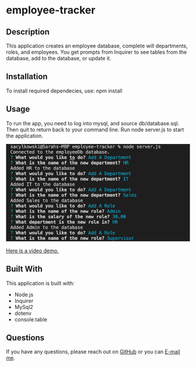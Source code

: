 # employee-tracker

 ## Description
  This application creates an employee database, complete will departments, roles, and employees.  You get prompts from Inquirer to see tables from the database, add to the database, or update it.  

  ## Installation
  To install required dependecies, use: npm install 

  ## Usage
  To run the app, you need to log into mysql, and source db/database.sql.  Then quit to return back to your command line.  Run node server.js to start the application.

  <img src="Example-picture.png" alt="image of program running" width="1206" />
  
  <a href="https://drive.google.com/file/d/15FGJm1cbebhtEXRqaTf_wuaV7OmfjJ5I/view">Here is a video demo.</a>


 ## Built With
 This application is built with: <br />
 * Node.js
 * Inquirer
 * MySql2
 * dotenv
 * console.table

  ## Questions
  If you have any questions, please reach out on <a href="https://github.com/sacylkowski/">GitHub</a> or you can <a href="mailto:sacylkowski@gmail.com">E-mail me</a>.

